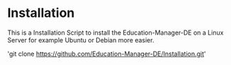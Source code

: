 # Installation
This is a Installation Script to install the Education-Manager-DE on a Linux Server for example Ubuntu or Debian more easier.

'git clone https://github.com/Education-Manager-DE/Installation.git'
